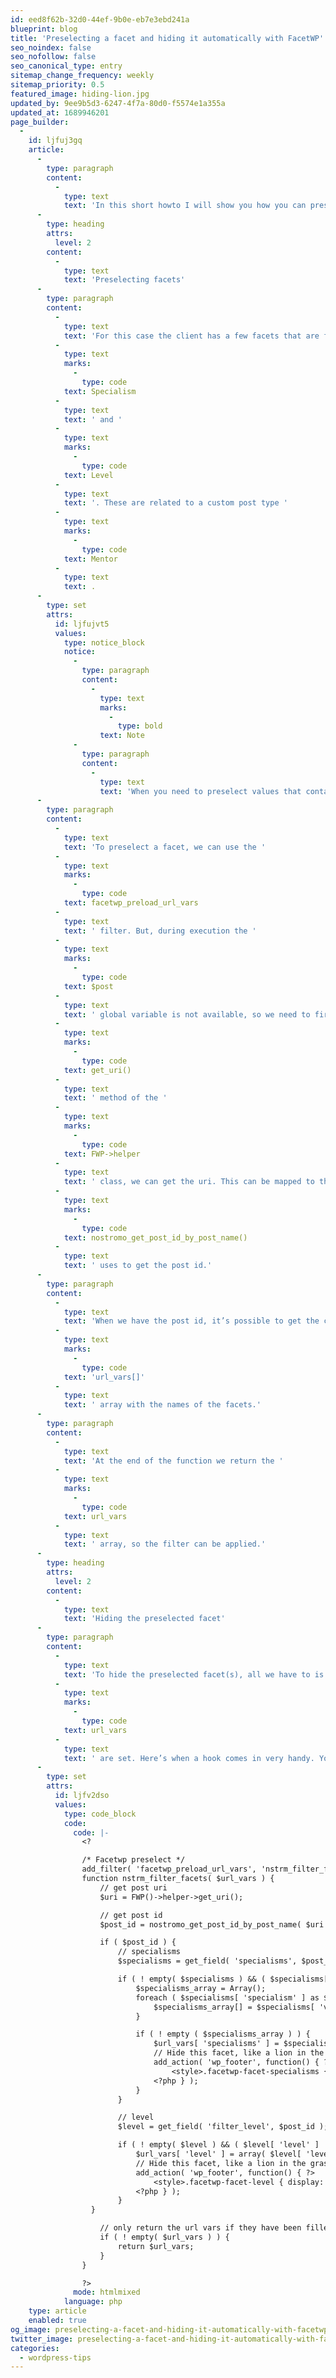 ```yaml
---
id: eed8f62b-32d0-44ef-9b0e-eb7e3ebd241a
blueprint: blog
title: 'Preselecting a facet and hiding it automatically with FacetWP'
seo_noindex: false
seo_nofollow: false
seo_canonical_type: entry
sitemap_change_frequency: weekly
sitemap_priority: 0.5
featured_image: hiding-lion.jpg
updated_by: 9ee9b5d3-6247-4f7a-80d0-f5574e1a355a
updated_at: 1689946201
page_builder:
  -
    id: ljfuj3gq
    article:
      -
        type: paragraph
        content:
          -
            type: text
            text: 'In this short howto I will show you how you can preselect a facet, and hide it when the page renders.'
      -
        type: heading
        attrs:
          level: 2
        content:
          -
            type: text
            text: 'Preselecting facets'
      -
        type: paragraph
        content:
          -
            type: text
            text: 'For this case the client has a few facets that are filled by custom fields. The fields are '
          -
            type: text
            marks:
              -
                type: code
            text: Specialism
          -
            type: text
            text: ' and '
          -
            type: text
            marks:
              -
                type: code
            text: Level
          -
            type: text
            text: '. These are related to a custom post type '
          -
            type: text
            marks:
              -
                type: code
            text: Mentor
          -
            type: text
            text: .
      -
        type: set
        attrs:
          id: ljfujvt5
          values:
            type: notice_block
            notice:
              -
                type: paragraph
                content:
                  -
                    type: text
                    marks:
                      -
                        type: bold
                    text: Note
              -
                type: paragraph
                content:
                  -
                    type: text
                    text: 'When you need to preselect values that contain special characters (tested with ‘ë’, ‘é’, ‘è’) just put a normal ‘e’ in the custom field.'
      -
        type: paragraph
        content:
          -
            type: text
            text: 'To preselect a facet, we can use the '
          -
            type: text
            marks:
              -
                type: code
            text: facetwp_preload_url_vars
          -
            type: text
            text: ' filter. But, during execution the '
          -
            type: text
            marks:
              -
                type: code
            text: $post
          -
            type: text
            text: ' global variable is not available, so we need to first get the post. By using the '
          -
            type: text
            marks:
              -
                type: code
            text: get_uri()
          -
            type: text
            text: ' method of the '
          -
            type: text
            marks:
              -
                type: code
            text: FWP->helper
          -
            type: text
            text: ' class, we can get the uri. This can be mapped to the page name which a separate function '
          -
            type: text
            marks:
              -
                type: code
            text: nostromo_get_post_id_by_post_name()
          -
            type: text
            text: ' uses to get the post id.'
      -
        type: paragraph
        content:
          -
            type: text
            text: 'When we have the post id, it’s possible to get the custom fields and use them as values for the preselects. We just have to add them to the '
          -
            type: text
            marks:
              -
                type: code
            text: 'url_vars[]'
          -
            type: text
            text: ' array with the names of the facets.'
      -
        type: paragraph
        content:
          -
            type: text
            text: 'At the end of the function we return the '
          -
            type: text
            marks:
              -
                type: code
            text: url_vars
          -
            type: text
            text: ' array, so the filter can be applied.'
      -
        type: heading
        attrs:
          level: 2
        content:
          -
            type: text
            text: 'Hiding the preselected facet'
      -
        type: paragraph
        content:
          -
            type: text
            text: 'To hide the preselected facet(s), all we have to is add a piece of CSS to the page, when the '
          -
            type: text
            marks:
              -
                type: code
            text: url_vars
          -
            type: text
            text: ' are set. Here’s when a hook comes in very handy. You can see the code on lines 26 and 38. You might need to tweak the CSS, or add some classes to make the CSS specific enough to work. Or use !important, just don’t tell anyone I gave you that advice.'
      -
        type: set
        attrs:
          id: ljfv2dso
          values:
            type: code_block
            code:
              code: |-
                <?

                /* Facetwp preselect */
                add_filter( 'facetwp_preload_url_vars', 'nstrm_filter_facets' );
                function nstrm_filter_facets( $url_vars ) {
                	// get post uri
                	$uri = FWP()->helper->get_uri();

                	// get post id
                	$post_id = nostromo_get_post_id_by_post_name( $uri );

                	if ( $post_id ) {
                		// specialisms
                		$specialisms = get_field( 'specialisms', $post_id );

                		if ( ! empty( $specialisms ) && ( $specialisms[ 'specialism' ] != '' ) ) {
                			$specialisms_array = Array();
                			foreach ( $specialisms[ 'specialism' ] as $specialism ) {
                				$specialisms_array[] = $specialisms[ 'value' ];
                			}

                			if ( ! empty ( $specialisms_array ) ) {
                				$url_vars[ 'specialisms' ] = $specialisms_array;
                				// Hide this facet, like a lion in the grass
                				add_action( 'wp_footer', function() { ?>
                					<style>.facetwp-facet-specialisms { display: none }</style>
                				<?php } );
                			}
                		}

                		// level
                		$level = get_field( 'filter_level', $post_id );

                		if ( ! empty( $level ) && ( $level[ 'level' ] != '' ) ) {
                			$url_vars[ 'level' ] = array( $level[ 'level' ] );
                			// Hide this facet, like a lion in the grass
                			add_action( 'wp_footer', function() { ?>
                				<style>.facetwp-facet-level { display: none }</style>
                			<?php } );
                		}
                  }

                	// only return the url vars if they have been filled
                	if ( ! empty( $url_vars ) ) {
                		return $url_vars;
                	}
                }

                ?>
              mode: htmlmixed
            language: php
    type: article
    enabled: true
og_image: preselecting-a-facet-and-hiding-it-automatically-with-facetwp-og-1687983230.png
twitter_image: preselecting-a-facet-and-hiding-it-automatically-with-facetwp-twitter-1687983230.png
categories:
  - wordpress-tips
---
```

